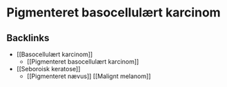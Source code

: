 # Pigmenteret basocellulært karcinom
## Backlinks
* [[Basocellulært karcinom]]
	* [[Pigmenteret basocellulært karcinom]]
* [[Seboroisk keratose]]
	* [[Pigmenteret nævus]]
[[Malignt melanom]]

<!-- #anki/tag/med/Derma #anki/deck/Medicine -->

<!-- {BearID:8A6F295F-B164-45F4-8544-0E134CAD8F79-30450-00003E679DA7329A} -->
